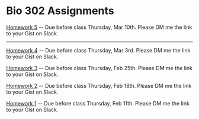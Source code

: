 # Bio 302 Assignments

[Homework 5](homework05.ipynb) -- Due before class Thursday, Mar 10th. Please DM me the link to your Gist on Slack.

<hr />

[Homework 4](homework04.ipynb) -- Due before class Thursday, Mar 3rd. Please DM me the link to your Gist on Slack.


[Homework 3](homework03.ipynb) -- Due before class Thursday, Feb 25th. Please DM me the link to your Gist on Slack.


[Homework 2](homework02.ipynb) -- Due before class Thursday, Feb 18th. Please DM me the link to your Gist on Slack.


[Homework 1](homework01.ipynb) -- Due before class Thursday, Feb 11th. Please DM me the link to your Gist on Slack.
